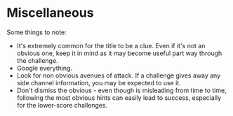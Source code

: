 # Miscellaneous

Some things to note:

 * It's extremely common for the title to be a clue. Even if it's not an obvious one, keep it in mind as it may become useful part way through the challenge.
 * Google everything.
 * Look for non obvious avenues of attack. If a challenge gives away any side channel information, you may be expected to use it.
 * Don't dismiss the obvious - even though is misleading from time to time, following the most obvious hints can easily lead to success, especially for the lower-score challenges.
